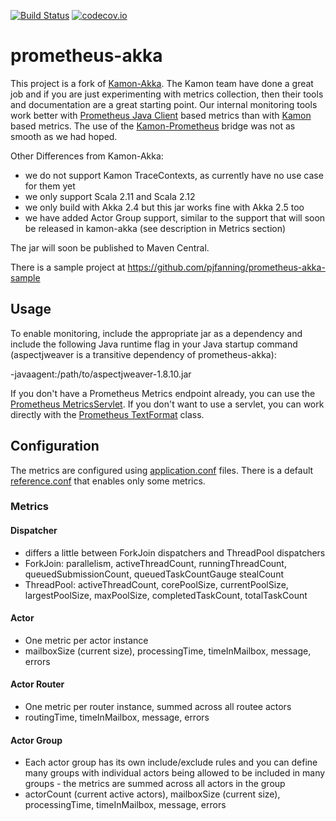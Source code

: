 [![Build Status](https://travis-ci.org/Workday/prometheus-akka.svg?branch=master)](https://travis-ci.org/Workday/prometheus-akka)
[![codecov.io](https://codecov.io/gh/Workday/prometheus-akka/coverage.svg?branch=master)](https://codecov.io/gh/Workday/prometheus-akka/branch/master)

# prometheus-akka

This project is a fork of [Kamon-Akka](http://kamon.io/documentation/kamon-akka/0.6.6/overview/). The Kamon team have done a great job and if you are just experimenting with metrics collection, then their tools and documentation are a great starting point. 
Our internal monitoring tools work better with [Prometheus Java Client](https://github.com/prometheus/client_java) based metrics than with [Kamon](http://kamon.io/documentation/get-started/) based metrics.
The use of the [Kamon-Prometheus](https://github.com/MonsantoCo/kamon-prometheus) bridge was not as smooth as we had hoped.

Other Differences from Kamon-Akka:
- we do not support Kamon TraceContexts, as currently have no use case for them yet
- we only support Scala 2.11 and Scala 2.12
- we only build with Akka 2.4 but this jar works fine with Akka 2.5 too
- we have added Actor Group support, similar to the support that will soon be released in kamon-akka (see description in Metrics section)

The jar will soon be published to Maven Central.

There is a sample project at https://github.com/pjfanning/prometheus-akka-sample

## Usage

To enable monitoring, include the appropriate jar as a dependency and include the following Java runtime flag in your Java startup command (aspectjweaver is a transitive dependency of prometheus-akka):

-javaagent:/path/to/aspectjweaver-1.8.10.jar

If you don't have a Prometheus Metrics endpoint already, you can use the [Prometheus MetricsServlet](https://github.com/prometheus/client_java/blob/master/simpleclient_servlet/src/main/java/io/prometheus/client/exporter/MetricsServlet.java). If you don't want to use a servlet, you can work directly with the [Prometheus TextFormat](https://github.com/prometheus/client_java/blob/master/simpleclient_common/src/main/java/io/prometheus/client/exporter/common/TextFormat.java) class.

## Configuration

The metrics are configured using [application.conf](https://github.com/typesafehub/config) files. There is a default [reference.conf](https://github.com/Workday/prometheus-akka/blob/master/src/main/resources/reference.conf) that enables only some metrics.

### Metrics

#### Dispatcher

- differs a little between ForkJoin dispatchers and ThreadPool dispatchers
- ForkJoin: parallelism, activeThreadCount, runningThreadCount, queuedSubmissionCount, queuedTaskCountGauge stealCount
- ThreadPool: activeThreadCount, corePoolSize, currentPoolSize, largestPoolSize, maxPoolSize, completedTaskCount, totalTaskCount

#### Actor

- One metric per actor instance
- mailboxSize (current size), processingTime, timeInMailbox, message, errors

#### Actor Router

- One metric per router instance, summed across all routee actors
- routingTime, timeInMailbox, message, errors

#### Actor Group

- Each actor group has its own include/exclude rules and you can define many groups with individual actors being allowed to be included in many groups - the metrics are summed across all actors in the group
- actorCount (current active actors), mailboxSize (current size), processingTime, timeInMailbox, message, errors
